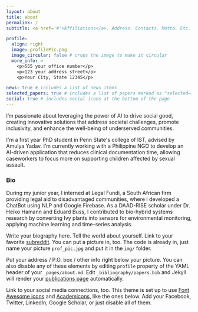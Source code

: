 ```yaml
---
layout: about
title: about
permalink: /
subtitle: <a href='#'>Affiliations</a>. Address. Contacts. Motto. Etc.

profile:
  align: right
  image: profilePic.png
  image_circular: false # crops the image to make it circular
  more_info: >
    <p>555 your office number</p>
    <p>123 your address street</p>
    <p>Your City, State 12345</p>

news: true # includes a list of news items
selected_papers: true # includes a list of papers marked as "selected={true}"
social: true # includes social icons at the bottom of the page
---
```

I’m passionate about leveraging the power of AI to drive social good, creating innovative solutions that address societal challenges, promote inclusivity, and enhance the well-being of underserved communities.

I'm a first year PhD student in Penn State's college of IST, advised by Amulya Yadav. I’m currently working with a Philippine NGO to develop an AI-driven application that reduces clinical documentation time, allowing caseworkers to focus more on supporting children affected by sexual assault.

<h3>Bio</h3>

During my junior year, I interned at Legal Fundi, a South African firm providing legal aid to disadvantaged communities, where I developed a ChatBot using NLP and Google Firebase. As a DAAD-RISE scholar under Dr. Heiko Hamann and Eduard Buss, I contributed to bio-hybrid systems research by converting Ivy plants into sensors for environmental monitoring, applying machine learning and time-series analysis.

Write your biography here. Tell the world about yourself. Link to your favorite [subreddit](http://reddit.com). You can put a picture in, too. The code is already in, just name your picture `prof_pic.jpg` and put it in the `img/` folder.

Put your address / P.O. box / other info right below your picture. You can also disable any of these elements by editing `profile` property of the YAML header of your `_pages/about.md`. Edit `_bibliography/papers.bib` and Jekyll will render your [publications page](/al-folio/publications/) automatically.

Link to your social media connections, too. This theme is set up to use [Font Awesome icons](https://fontawesome.com/) and [Academicons](https://jpswalsh.github.io/academicons/), like the ones below. Add your Facebook, Twitter, LinkedIn, Google Scholar, or just disable all of them.
